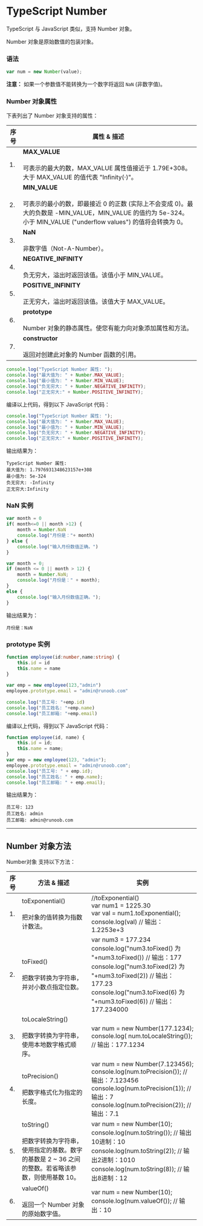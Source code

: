# TypeScript Number

TypeScript 与 JavaScript 类似，支持 Number 对象。

Number 对象是原始数值的包装对象。

### 语法

```ts
var num = new Number(value);
```

**注意：** 如果一个参数值不能转换为一个数字将返回 `NaN` (非数字值)。

### Number 对象属性

下表列出了 Number 对象支持的属性：

| 序号  | 属性 & 描述                                                                                                                                   |
| --- | ----------------------------------------------------------------------------------------------------------------------------------------- |
| 1.  | **MAX_VALUE**<br><br>可表示的最大的数，MAX_VALUE 属性值接近于 1.79E+308。大于 MAX_VALUE 的值代表 "Infinity(·)"。                                                 |
| 2.  | **MIN_VALUE**<br><br>可表示的最小的数，即最接近 0 的正数 (实际上不会变成 0)。最大的负数是 -MIN_VALUE，MIN_VALUE 的值约为 5e-324。小于 MIN_VALUE ("underflow values") 的值将会转换为 0。 |
| 3.  | **NaN**<br><br>非数字值（Not-A-Number）。                                                                                                        |
| 4.  | **NEGATIVE_INFINITY**<br><br>负无穷大，溢出时返回该值。该值小于 MIN_VALUE。                                                                                 |
| 5.  | **POSITIVE_INFINITY**<br><br>正无穷大，溢出时返回该值。该值大于 MAX_VALUE。                                                                                 |
| 6.  | **prototype**<br><br>Number 对象的静态属性。使您有能力向对象添加属性和方法。                                                                                      |
| 7.  | **constructor**<br><br>返回对创建此对象的 Number 函数的引用。                                                                                            |

```ts
console.log("TypeScript Number 属性: "); 
console.log("最大值为: " + Number.MAX_VALUE); 
console.log("最小值为: " + Number.MIN_VALUE); 
console.log("负无穷大: " + Number.NEGATIVE_INFINITY); 
console.log("正无穷大:" + Number.POSITIVE_INFINITY);
```

编译以上代码，得到以下 JavaScript 代码：
```js
console.log("TypeScript Number 属性: ");
console.log("最大值为: " + Number.MAX_VALUE);
console.log("最小值为: " + Number.MIN_VALUE);
console.log("负无穷大: " + Number.NEGATIVE_INFINITY);
console.log("正无穷大:" + Number.POSITIVE_INFINITY);
```
输出结果为：
```
TypeScript Number 属性:
最大值为: 1.7976931348623157e+308
最小值为: 5e-324
负无穷大: -Infinity
正无穷大:Infinity
```

### NaN 实例
```ts
var month = 0 
if( month<=0 || month >12) { 
    month = Number.NaN 
    console.log("月份是："+ month) 
} else { 
    console.log("输入月份数值正确。") 
}
```

```js
var month = 0;
if (month <= 0 || month > 12) {
    month = Number.NaN;
    console.log("月份是：" + month);
}
else {
    console.log("输入月份数值正确。");
}
```

输出结果为：
```
月份是：NaN
```

### prototype 实例
```ts
function employee(id:number,name:string) { 
    this.id = id 
    this.name = name 
} 
 
var emp = new employee(123,"admin") 
employee.prototype.email = "admin@runoob.com" 
 
console.log("员工号: "+emp.id) 
console.log("员工姓名: "+emp.name) 
console.log("员工邮箱: "+emp.email)
```

编译以上代码，得到以下 JavaScript 代码：
```js
function employee(id, name) {
    this.id = id;
    this.name = name;
}
var emp = new employee(123, "admin");
employee.prototype.email = "admin@runoob.com";
console.log("员工号: " + emp.id);
console.log("员工姓名: " + emp.name);
console.log("员工邮箱: " + emp.email);
```

输出结果为：
```
员工号: 123
员工姓名: admin
员工邮箱: admin@runoob.com
```

---

## Number 对象方法

Number对象 支持以下方法：

| 序号  | 方法 & 描述                                                                  | 实例                                                                                                                                                                                                                            |
| --- | ------------------------------------------------------------------------ | ----------------------------------------------------------------------------------------------------------------------------------------------------------------------------------------------------------------------------- |
| 1.  | toExponential()<br><br>把对象的值转换为指数计数法。                                    | //toExponential()<br> var num1 = 1225.30 <br>var val = num1.toExponential(); <br>console.log(val) // 输出： 1.2253e+3                                                                                                            |
| 2.  | toFixed()<br><br>把数字转换为字符串，并对小数点指定位数。                                    | var num3 = 177.234 <br>console.log("num3.toFixed() 为 "+num3.toFixed())    // 输出：177<br>console.log("num3.toFixed(2) 为 "+num3.toFixed(2))  // 输出：177.23<br>console.log("num3.toFixed(6) 为 "+num3.toFixed(6))  // 输出：177.234000 |
| 3.  | toLocaleString()<br><br>把数字转换为字符串，使用本地数字格式顺序。                            | var num = new Number(177.1234); <br>console.log( num.toLocaleString());  // 输出：177.1234                                                                                                                                       |
| 4.  | toPrecision()<br><br>把数字格式化为指定的长度。                                       | var num = new Number(7.123456); <br>console.log(num.toPrecision());  // 输出：7.123456 <br>console.log(num.toPrecision(1)); // 输出：7<br>console.log(num.toPrecision(2)); // 输出：7.1                                                |
| 5.  | toString()<br><br>把数字转换为字符串，使用指定的基数。数字的基数是 2 ~ 36 之间的整数。若省略该参数，则使用基数 10。 | var num = new Number(10); <br>console.log(num.toString());  // 输出10进制：10<br>console.log(num.toString(2)); // 输出2进制：1010<br>console.log(num.toString(8)); // 输出8进制：12                                                          |
| 6.  | valueOf()<br><br>返回一个 Number 对象的原始数字值。                                   | var num = new Number(10); <br>console.log(num.valueOf()); // 输出：10                                                                                                                                                            |